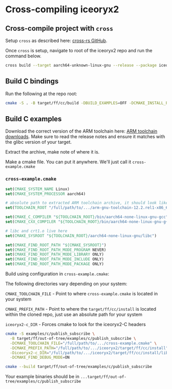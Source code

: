 # Cross-compiling iceoryx2

## Cross-compile project with `cross`

Setup `cross` as described here: [cross-rs GitHub](https://github.com/cross-rs/cross).

Once `cross` is setup, navigate to root of the iceoryx2 repo and run
the command below.

```bash
cross build --target aarch64-unknown-linux-gnu --release --package iceoryx2-ffi-c
```

## Build C bindings

Run the following at the repo root:

```bash
cmake -S . -B target/ff/cc/build -DBUILD_EXAMPLES=OFF -DCMAKE_INSTALL_PREFIX=target/ff/cc/install -DBUILD_CXX=OFF -DRUST_BUILD_ARTIFACT_PATH="$( pwd )/target/aarch64-unknown-linux-gnu/release"
```

## Build C examples

Download the correct version of the ARM toolchain here:
[ARM toolchain downloads](https://developer.arm.com/downloads/-/arm-gnu-toolchain-downloads).
Make sure to read the release notes and ensure it matches with the
glibc version of your target.

Extract the archive, make note of where it is.

Make a cmake file. You can put it anywhere. We'll just call it `cross-example.cmake`

### `cross-example.cmake`

```cmake
set(CMAKE_SYSTEM_NAME Linux)
set(CMAKE_SYSTEM_PROCESSOR aarch64)

# absolute path to extracted ARM toolchain archive, it should look like this
set(TOOLCHAIN_ROOT "/full/path/to/.../arm-gnu-toolchain-12.2.rel1-x86_64-aarch64-none-linux-gnu")

set(CMAKE_C_COMPILER "${TOOLCHAIN_ROOT}/bin/aarch64-none-linux-gnu-gcc")
set(CMAKE_CXX_COMPILER "${TOOLCHAIN_ROOT}/bin/aarch64-none-linux-gnu-g++")

# libc and crt1.o live here
set(CMAKE_SYSROOT "${TOOLCHAIN_ROOT}/aarch64-none-linux-gnu/libc")

set(CMAKE_FIND_ROOT_PATH "${CMAKE_SYSROOT}")
set(CMAKE_FIND_ROOT_PATH_MODE_PROGRAM NEVER)
set(CMAKE_FIND_ROOT_PATH_MODE_LIBRARY ONLY)
set(CMAKE_FIND_ROOT_PATH_MODE_INCLUDE ONLY)
set(CMAKE_FIND_ROOT_PATH_MODE_PACKAGE ONLY)
```

Build using configuration in `cross-example.cmake`:

The following directories vary depending on your system:

`CMAKE_TOOLCHAIN_FILE` - Point to where `cross-example.cmake` is
located in your system

`CMAKE_PREFIX_PATH` - Point to where the `target/ff/cc/install` is
located within the cloned repo, just use an absolute path for your system

`iceoryx2-c_DIR` - Forces cmake to look for the iceoryx2-C headers

```bash
cmake -S examples/c/publish_subscribe \
  -B target/ff/out-of-tree/examples/c/publish_subscribe \
  -DCMAKE_TOOLCHAIN_FILE="/full/path/to/.../cross-example.cmake" \
  -DCMAKE_PREFIX_PATH="/full/path/to/.../iceoryx2/target/ff/cc/install" \
  -Diceoryx2-c_DIR="/full/path/to/.../iceoryx2/target/ff/cc/install/lib/cmake/iceoryx2-c" \
  -DCMAKE_FIND_DEBUG_MODE=ON
```

```bash
cmake --build target/ff/out-of-tree/examples/c/publish_subscribe
```

Your example binaries should be in `...target/ff/out-of-tree/examples/c/publish_subscribe`

